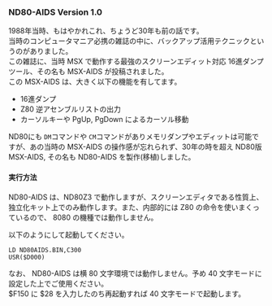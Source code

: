 ### ND80-AIDS Version 1.0

1988年当時、もはやかれこれ、ちょうど30年も前の話です。  
当時のコンピュータマニア必携の雑誌の中に、バックアップ活用テクニックというのがありました。  
この雑誌に、当時 MSX で動作する最強のスクリーンエディット対応 16進ダンプツール、その名も MSX-AIDS が投稿されました。  
この MSX-AIDS は、大きく以下の機能を有してます。  
* 16進ダンプ
* Z80 逆アセンブルリストの出力
* カーソルキーや PgUp, PgDown によるカーソル移動

ND80にも `DM`コマンドや `CM`コマンドがありメモリダンプやエディットは可能ですが、あの当時の MSX-AIDS の操作感が忘れられず、30年の時を超え ND80版 MSX-AIDS, その名も ND80-AIDS を製作(移植)しました。

#### 実行方法

ND80-AIDS は、ND80Z3 で動作しますが、スクリーンエディタである性質上、独立化キット上でのみ動作します。また、内部的には Z80 の命令を使いまくっているので、 8080 の機種では動作しません。  

以下のようにして起動してください。  

```
LD ND80AIDS.BIN,C300
USR($D000)
```

なお、 ND80-AIDS は横 80 文字環境では動作しません。予め 40 文字モードに設定した上でご使用ください。  
$F150 に $28 を入力したのち再起動すれば 40 文字モードで起動します。
